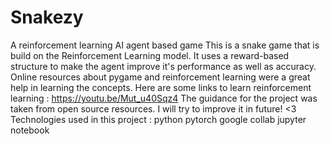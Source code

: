 # Snakezy
A reinforcement learning AI agent based game 
This is a snake game that is build on the Reinforcement Learning model. It uses a reward-based structure to make the agent improve it's performance as well as accuracy.
Online resources about pygame and reinforcement learning were a great help in learning the concepts.
Here are some links to learn reinforcement learning :  https://youtu.be/Mut_u40Sqz4
The guidance for the project was taken from open source resources. I will try to improve it in future! &lt;3 
Technologies used in this project : 
python
pytorch
google collab
jupyter notebook
